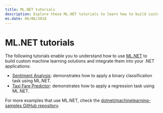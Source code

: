 ```yaml
---
title: ML.NET tutorials
description: Explore these ML.NET tutorials to learn how to build custom AI solutions and integrate them into your .NET applications.
ms.date: 06/06/2018
---
```

# ML.NET tutorials

The following tutorials enable you to understand how to use [ML.NET](../index.md) to build custom machine learning solutions and integrate them into your .NET applications:

* [Sentiment Analysis](sentiment-analysis.md): demonstrates how to apply a binary classification task using ML.NET.
* [Taxi Fare Predictor](taxi-fare.md): demonstrates how to apply a regression task using ML.NET.

For more examples that use ML.NET, check the [dotnet/machinelearning-samples GitHub repository](https://github.com/dotnet/machinelearning-samples).
